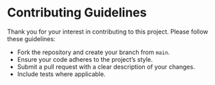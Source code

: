 # Contributing Guidelines

Thank you for your interest in contributing to this project. Please follow these guidelines:
- Fork the repository and create your branch from `main`.
- Ensure your code adheres to the project’s style.
- Submit a pull request with a clear description of your changes.
- Include tests where applicable.

